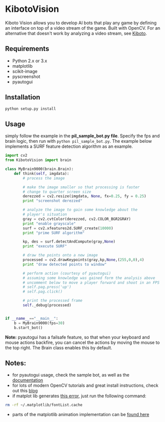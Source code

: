 # KibotoVision

Kiboto Vision allows you to develop AI bots that play any game by defining an interface on top of a video stream of the game.
Built with OpenCV. For an alternative that doesn't work by analyzing a video stream, see [Kiboto](http://kiboto.com/).

## Requirements
- Python 2.x or 3.x
- matplotlib
- scikit-image
- pyscreenshot
- pyautogui

## Installation
```bash
python setup.py install
```

## Usage
simply follow the example in the **pil_sample_bot.py file**. Specify the fps and brain logic, then run with `python pil_sample_bot.py`.
The example below implements a SURF feature detection algorithm as an example.

```python
import cv2
from KibotoVision import brain

class MyBrain9000(brain.Brain):
	def think(self, imgdata):
		# process the image

		# make the image smaller so that processing is faster
		# change to quarter screen size
		derezzed = cv2.resize(imgdata, None, fx=0.25, fy = 0.25)
		print "screenshot derezzed"

		# analyze the image to gain some knowledge about the
		# player's situation
		gray = cv2.cvtColor(derezzed, cv2.COLOR_BGR2GRAY)
		print "enable grayscale"
		surf = cv2.xfeatures2d.SURF_create(10000)
		print "prime SURF algorithm"

		kp, des = surf.detectAndCompute(gray,None)
		print "execute SURF"

		# draw the points onto a new image
		processed = cv2.drawKeypoints(gray,kp,None,(255,0,0),4)
		print "draw detected points to window"

		# perform action (courtesy of pyautogui)
		# assuming some knowledge was gained form the analysis above
		# uncomment below to move a player forward and shoot in an FPS game
		# self.pag.press('up')
		# self.pag.click()

		# print the processed frame
		self._debug(processed)


if __name__=="__main__":
	b = MyBrain9000(fps=30)
	b.start_bot()
```

**Note:** pyautogui has a failsafe feature, so that when your keyboard and mouse actions backfire, you can cancel the actions by moving the mouse to the top right. The Brain class enables this by default.

## Notes:
- for pyautogui usage, check the sample bot, as well as the [documentation](https://pyautogui.readthedocs.org/en/latest/introduction.html)
- for lots of modern OpenCV tutorials and great install instructions, check out this [blog](http://www.pyimagesearch.com/)
- if matplot lib generates [this error](https://github.com/matplotlib/matplotlib/issues/5836), just run the following command:
```bash
rm -rf ~/.matplotlib/fontList.cache
```
- parts of the matplotlib animation implementation can be [found here](https://github.com/aizvorski/scikit-video/blob/master/skvideo/examples/player.py)
